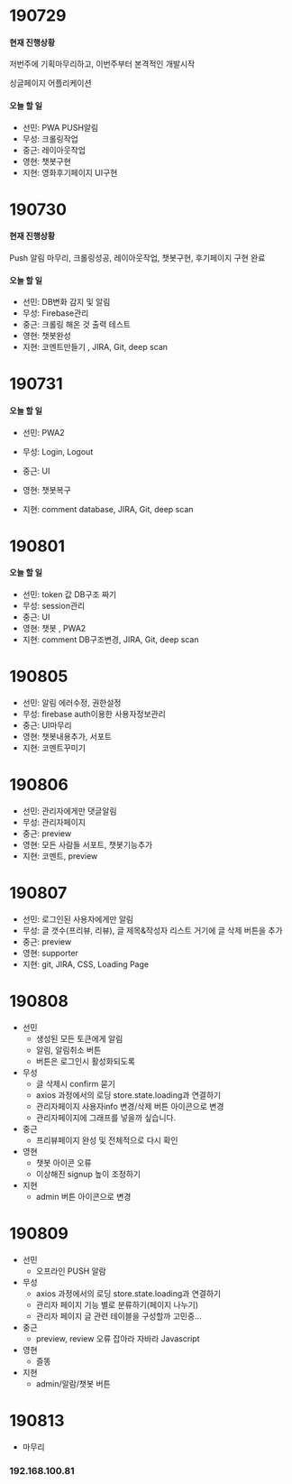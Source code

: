 # 190729

#### 현재 진행상황

저번주에 기획마무리하고, 이번주부터 본격적인 개발시작

싱글페이지 어플리케이션

 

#### 오늘 할 일 

* 선민: PWA PUSH알림
* 무성: 크롤링작업
* 중근: 레이아웃작업
* 영현: 챗봇구현 
* 지현: 영화후기페이지 UI구현



# 190730

#### 현재 진행상황

Push 알림 마무리, 크롤링성공, 레이아웃작업, 챗봇구현, 후기페이지 구현 완료



#### 오늘 할 일

* 선민:  DB변화 감지 및 알림
* 무성: Firebase관리 
* 중근: 크롤링 해온 것 출력 테스트
* 영현: 챗봇완성
* 지현: 코멘트만들기 , JIRA, Git, deep scan



# 190731

#### 오늘 할 일

* 선민: PWA2

* 무성: Login, Logout 

* 중근: UI 

* 영현: 챗봇복구

* 지현: comment  database, JIRA, Git, deep scan

  

# 190801

#### 오늘 할 일

* 선민: token 값 DB구조 짜기
* 무성: session관리
* 중근: UI 
* 영현: 챗봇 , PWA2
* 지현: comment DB구조변경, JIRA, Git, deep scan



# 190805

* 선민: 알림 에러수정, 권한설정
* 무성: firebase auth이용한 사용자정보관리
* 중근: UI마무리
* 영현: 챗봇내용추가, 서포트
* 지현: 코멘트꾸미기



# 190806

* 선민: 관리자에게만 댓글알림
* 무성: 관리자페이지
* 중근: preview
* 영현: 모든 사람들 서포트, 챗봇기능추가
* 지현: 코멘트, preview



# 190807

* 선민: 로그인된 사용자에게만 알림
* 무성: 글 갯수(프리뷰, 리뷰), 글 제목&작성자 리스트 거기에 글 삭제 버튼을 추가
* 중근:  preview
* 영현: supporter 
* 지현: git, JIRA, CSS, Loading Page 



# 190808

* 선민
  * 생성된 모든 토큰에게 알림
  * 알림, 알림취소 버튼 
  * 버튼은 로그인시 활성화되도록 
* 무성
  * 글 삭제시 confirm 묻기
  * axios 과정에서의 로딩 store.state.loading과 연결하기
  * 관리자페이지 사용자info 변경/삭제 버튼 아이콘으로 변경
  * 관리자페이지에 그래프를 넣을까 싶습니다.
* 중근
  * 프리뷰페이지 완성 및 전체적으로 다시 확인
* 영현
  * 챗봇 아이콘 오류
  * 이상해진 signup 높이 조정하기
* 지현
  * admin 버튼 아이콘으로 변경

# 190809

* 선민
  * 오프라인 PUSH 알람
* 무성
  * axios 과정에서의 로딩 store.state.loading과 연결하기
  * 관리자 페이지 기능 별로 분류하기(페이지 나누기)
  * 관리자 페이지 글 관련 테이블을 구성할까 고민중...
* 중근
  * preview, review 오류 잡아라 자바라 Javascript
* 영현
  * 즐똥
* 지현
  * admin/알람/챗봇 버튼



# 190813 

* 마무리 





### 192.168.100.81